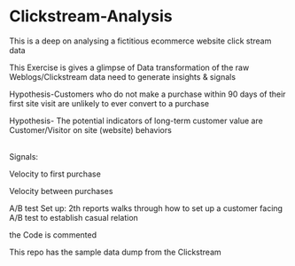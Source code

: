 # Clickstream-Analysis
This is a deep on analysing a fictitious ecommerce website click stream data </p>

This Exercise is gives a glimpse of Data transformation of the raw Weblogs/Clickstream data need to generate insights & signals </p>

Hypothesis-Customers who do not make a purchase within 90 days of their first site visit are unlikely to ever convert to a purchase </p>
Hypothesis- The potential indicators of long-term customer value are Customer/Visitor on site (website) behaviors</p>  
Signals: </p>
Velocity to first purchase </p>
Velocity between purchases</p>

A/B test Set up: 2th reports walks through how to set up a customer facing A/B test to establish casual relation</p>      

the Code is commented </p>
This repo has the sample data dump from the Clickstream </p>

